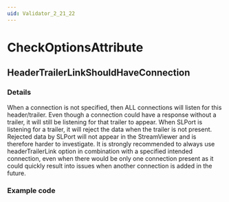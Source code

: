 ```yaml
---
uid: Validator_2_21_22
---
```


# CheckOptionsAttribute

## HeaderTrailerLinkShouldHaveConnection

<!-- Description, Properties, ... sections are auto-generated. -->
<!-- REPLACE ME AUTO-GENERATION -->

### Details

When a connection is not specified, then ALL connections will listen for this header/trailer. Even though a connection could have a response without a trailer, it will still be listening for that trailer to appear.
When SLPort is listening for a trailer, it will reject the data when the trailer is not present.
Rejected data by SLPort will not appear in the StreamViewer and is therefore harder to investigate.
It is strongly recommended to always use headerTrailerLink option in combination with a specified intended connection, even when there would be only one connection present as it could quickly result into issues when another connection is added in the future.

### Example code

<Type options="headerTrailerLink=1;connection=0">
